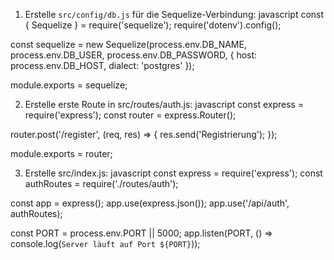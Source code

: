 1. Erstelle `src/config/db.js` für die Sequelize-Verbindung:
javascript
const { Sequelize } = require('sequelize');
require('dotenv').config();

const sequelize = new Sequelize(process.env.DB_NAME, process.env.DB_USER, process.env.DB_PASSWORD, {
    host: process.env.DB_HOST,
    dialect: 'postgres'
});

module.exports = sequelize;


2. Erstelle erste Route in src/routes/auth.js:
javascript
const express = require('express');
const router = express.Router();

router.post('/register', (req, res) => {
    res.send('Registrierung');
});

module.exports = router;


3. Erstelle src/index.js:
javascript
const express = require('express');
const authRoutes = require('./routes/auth');

const app = express();
app.use(express.json());
app.use('/api/auth', authRoutes);

const PORT = process.env.PORT || 5000;
app.listen(PORT, () => console.log(`Server läuft auf Port ${PORT}`));
